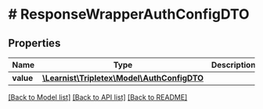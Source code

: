 # # ResponseWrapperAuthConfigDTO

## Properties

Name | Type | Description | Notes
------------ | ------------- | ------------- | -------------
**value** | [**\Learnist\Tripletex\Model\AuthConfigDTO**](AuthConfigDTO.md) |  | [optional]

[[Back to Model list]](../../README.md#models) [[Back to API list]](../../README.md#endpoints) [[Back to README]](../../README.md)
